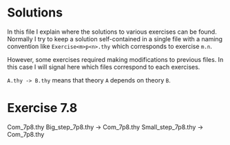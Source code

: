 # Solutions

In this file I explain where the solutions to various exercises can be found.
Normally I try to keep a solution self-contained in a single file with
a naming convention like `Exercise<m>p<n>.thy` which corresponds to exercise
`m.n`.

However, some exercises required making modifications to previous files.
In this case I will signal here which files correspond to each exercises.

`A.thy -> B.thy` means that theory `A` depends on theory `B`.


# Exercise 7.8

Com_7p8.thy
Big_step_7p8.thy   -> Com_7p8.thy
Small_step_7p8.thy -> Com_7p8.thy

